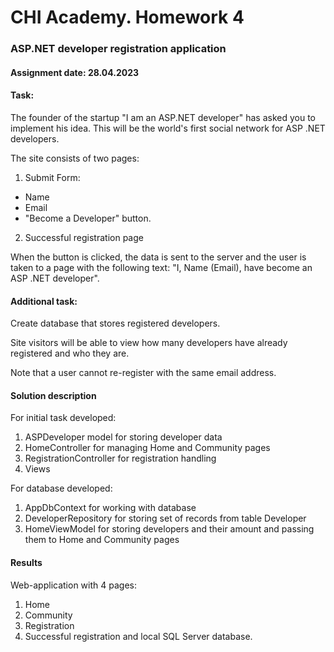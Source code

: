 # CHI Academy. Homework 4

### ASP.NET developer registration application

#### Assignment date: 28.04.2023

#### Task:

The founder of the startup "I am an ASP.NET developer" has asked you to implement his idea. This will be the world's first social network for ASP .NET developers. 

The site consists of two pages:

1) Submit Form:
  - Name
  - Email
  - "Become a Developer" button.

2) Successful registration page

When the button is clicked, the data is sent to the server and the user is taken to a page with the following text: "I, Name (Email), have become an ASP .NET developer".

#### Additional task:

Create database that stores registered developers. 

Site visitors will be able to view how many developers have already registered and who they are. 

Note that a user cannot re-register with the same email address.

#### Solution description

For initial task developed:
  1. ASPDeveloper model for storing developer data
  2. HomeController for managing Home and Community pages 
  3. RegistrationController for registration handling
  4. Views
  
For database developed:
  1. AppDbContext for working with database
  2. DeveloperRepository for storing set of records from table Developer
  3. HomeViewModel for storing developers and their amount and passing them to Home and Community pages

#### Results

Web-application with 4 pages:
  1. Home
  2. Community
  3. Registration
  4. Successful registration
and local SQL Server database.

  
  
